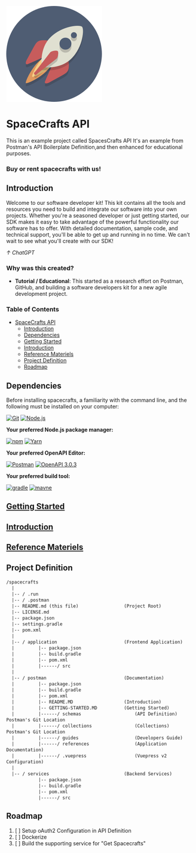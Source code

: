 <!-- HIDDEN MARKDOWN LINKS & IMAGES -->
![spacecraft.svg](postman/.vuepress/public/images/spacecraft-256x256.png)

[Git.ico]: https://img.shields.io/badge/git-F05032?style=for-the-badge&logo=git&logoColor=white
[Git.url]: https://git-scm.com/
[Node.ico]: https://img.shields.io/badge/Node-339933?style=for-the-badge&logo=nodedotjs&logoColor=white
[Node.url]: https://nodejs.org/
[NPM.ico]: https://img.shields.io/badge/npm-CB3837?style=for-the-badge&logo=npm&logoColor=white
[NPM.url]: https://docs.npmjs.com/about-npm
[Yarn.ico]: https://img.shields.io/badge/Yarn.js-2C8EBB?style=for-the-badge&logo=yarn&logoColor=white
[Yarn.url]: https://classic.yarnpkg.com/en/docs/usage
[swagger]: https://img.shields.io/badge/swagger-85EA2D?style=for-the-badge&logo=Swagger&logoColor=black
[swagger.url]: https://swagger.io/specification/
[openapi]: https://img.shields.io/badge/openapi-6BA539?style=for-the-badge&logo=openapiinitiative&logoColor=white
[openapi.url]: https://spec.openapis.org/oas/latest.html
[postman]: https://img.shields.io/badge/postman-FF6C37?style=for-the-badge&logo=Postman&logoColor=white
[postman.url]: https://www.postman.com/
[gradle]: https://img.shields.io/badge/gradle-02303A?style=for-the-badge&logo=gradle&logoColor=white
[gradle.url]: https://gradle.org/
[maven]: https://img.shields.io/badge/maven-C71A36?style=for-the-badge&logo=apachemaven&logoColor=white
[maven.url]: https://gradle.org/

# SpaceCrafts API #

This is an example project called SpacesCrafts API
It's an example from Postman's API Boilerplate Definition,and then enhanced for educational purposes.

<h3>Buy or rent spacecrafts with us!</h3>

## Introduction ##

Welcome to our software developer kit! This kit contains all the tools and resources you need to build and integrate our
software into your own projects. Whether you're a seasoned developer or just getting started, our SDK makes it easy to
take advantage of the powerful functionality our software has to offer. With detailed documentation, sample code, and
technical support, you'll be able to get up and running in no time. We can't wait to see what you'll create with our
SDK!

_&uarr; ChatGPT_

<h3>Why was this created?</h3>

- **Tutorial / Educational**: This started as a research effort on Postman, GitHub, and building
  a software developers kit for a new agile development project.

<h3>Table of Contents</h3>

<!-- TOC -->
* [SpaceCrafts API](#spacecrafts-api)
  * [Introduction](#introduction)
  * [Dependencies](#dependencies)
  * [Getting Started](#getting-started)
  * [Introduction](#introduction-1)
  * [Reference Materiels](#reference-materiels)
  * [Project Definition](#project-definition)
  * [Roadmap](#roadmap)
<!-- TOC -->

## Dependencies ##

Before installing spacecrafts, a familiarity with the command line, and the following must be
installed on your computer:

[![Git][Git.ico]][Git.url]
[![Node.js][Node.ico]][Node.url]

**Your preferred Node.js package manager:**

[![npm][NPM.ico]][NPM.url]
[![Yarn][Yarn.ico]][Yarn.url]

**Your preferred OpenAPI Editor:**

[![Postman][postman]][postman.url]
[![OpenAPI 3.0.3][swagger]][swagger.url]

**Your preferred build tool:**

[![gradle][gradle]][gradle.url]
[![mavne][maven]][maven.url]

## [Getting Started](postman/guides/GETTING-STARTED.md) ##
## [Introduction](postman/guides/README.md) ##
## [Reference Materiels](postman/references/README.md) ##

## Project Definition ##

    /spacecrafts
      |
      |-- / .run
      |-- / .postman
      |-- README.md (this file)                 (Project Root)
      |-- LICENSE.md
      |-- package.json                          
      |-- settings.gradle
      |-- pom.xml
      |
      |-- / application                         (Frontend Application)
      |         |-- package.json
      |         |-- build.gradle
      |         |-- pom.xml
      |         |------/ src
      |
      |-- / postman                             (Documentation)
      |         |-- package.json
      |         |-- build.gradle
      |         |-- pom.xml
      |         |-- README.MD                   (Introduction)
      |         |-- GETTING-STARTED.MD          (Getting Started)
      |         |------/ schemas                    (API Definition) Postman's Git Location
      |         |------/ collections                (Collections)  Postman's Git Location
      |         |------/ guides                     (Developers Guide) 
      |         |------/ references                 (Application Documentation)
      |         |------/ .vuepress                  (Vuepress v2 Configuration)  
      |
      |-- / services                            (Backend Services)
                |-- package.json
                |-- build.gradle
                |-- pom.xml
                |------/ src


## Roadmap ##

1. [ ] Setup oAuth2 Configuration in API Definition
2. [ ] Dockerize
3. [ ] Build the supporting service for "Get Spacecrafts" 



